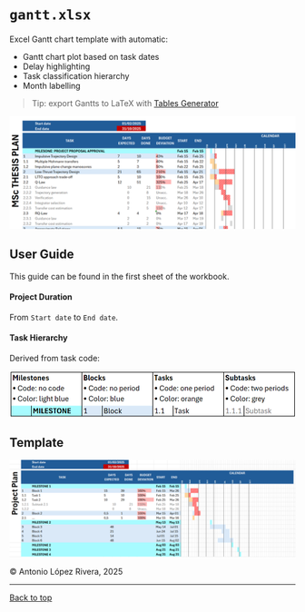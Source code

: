# `gantt.xlsx`

Excel Gantt chart template with automatic:
- Gantt chart plot based on task dates
- Delay highlighting
- Task classification hierarchy
- Month labelling

> Tip: export Gantts to LaTeX with [Tables Generator](https://www.tablesgenerator.com)

![Example](example.png)

## User Guide

This guide can be found in the first sheet of the workbook.

#### Project Duration
From `Start date` to `End date`.

#### Task Hierarchy
Derived from task code:

![Task Hierarchy](task_hierarchy.png)

## Template

![Template](template.png)

© Antonio López Rivera, 2025

---

[Back to top](#gantt-chart-template)
